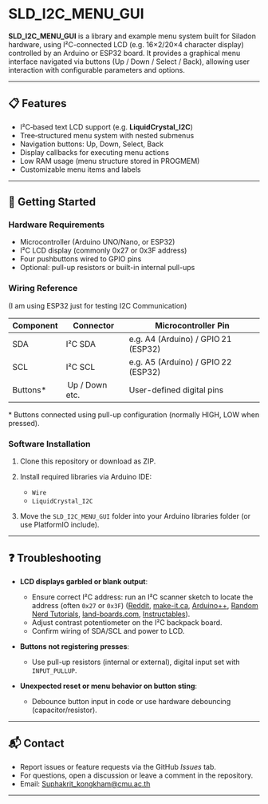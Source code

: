# SLD\_I2C\_MENU\_GUI

**SLD\_I2C\_MENU\_GUI** is a library and example menu system built for Siladon hardware, using I²C-connected LCD (e.g. 16×2/20×4 character display) controlled by an Arduino or ESP32 board. It provides a graphical menu interface navigated via buttons (Up / Down / Select / Back), allowing user interaction with configurable parameters and options.

---

## 📋 Features

* I²C‑based text LCD support (e.g. **LiquidCrystal\_I2C**)
* Tree‑structured menu system with nested submenus
* Navigation buttons: Up, Down, Select, Back
* Display callbacks for executing menu actions
* Low RAM usage (menu structure stored in PROGMEM)
* Customizable menu items and labels

---

## 🚀 Getting Started

### Hardware Requirements

* Microcontroller (Arduino UNO/Nano, or ESP32)
* I²C LCD display (commonly 0x27 or 0x3F address)
* Four pushbuttons wired to GPIO pins
* Optional: pull-up resistors or built-in internal pull-ups

### Wiring Reference

(I am using ESP32 just for testing I2C Communication)

| Component | Connector       | Microcontroller Pin                 |
| --------- | --------------- | ----------------------------------- |
| SDA       | I²C SDA         | e.g. A4 (Arduino) / GPIO 21 (ESP32) |
| SCL       | I²C SCL         | e.g. A5 (Arduino) / GPIO 22 (ESP32) |
| Buttons\* |  Up / Down etc. | User-defined digital pins           |

\* Buttons connected using pull-up configuration (normally HIGH, LOW when pressed).

### Software Installation

1. Clone this repository or download as ZIP.
2. Install required libraries via Arduino IDE:

   * `Wire`
   * `LiquidCrystal_I2C`
3. Move the `SLD_I2C_MENU_GUI` folder into your Arduino libraries folder (or use PlatformIO include).

---

## ❓ Troubleshooting

* **LCD displays garbled or blank output**:

  * Ensure correct I²C address: run an I²C scanner sketch to locate the address (often `0x27` or `0x3F`) ([Reddit][1], [make-it.ca][2], [Arduino++][3], [Random Nerd Tutorials][4], [land-boards.com][5], [Instructables][6]).
  * Adjust contrast potentiometer on the I²C backpack board.
  * Confirm wiring of SDA/SCL and power to LCD.
* **Buttons not registering presses**:

  * Use pull-up resistors (internal or external), digital input set with `INPUT_PULLUP`.
* **Unexpected reset or menu behavior on button sting**:

  * Debounce button input in code or use hardware debouncing (capacitor/resistor).

---

## 📬 Contact

* Report issues or feature requests via the GitHub *Issues* tab.
* For questions, open a discussion or leave a comment in the repository.
* Email: Suphakrit_kongkham@cmu.ac.th

---

[1]: https://www.reddit.com/r/arduino/comments/17aplqo/lcd_i2c_menu/?utm_source=chatgpt.com "LCD I2C Menu : r/arduino"
[2]: https://www.make-it.ca/i2c-lcd-display-on-arduino/?utm_source=chatgpt.com "I2C LCD on Arduino - Easily Setup and Control With An UNO"
[3]: https://arduinoplusplus.wordpress.com/2021/01/16/a-menu-system-for-lcd-modules/?utm_source=chatgpt.com "A Menu System for LCD Modules - Arduino++ - WordPress.com"
[4]: https://randomnerdtutorials.com/esp32-esp8266-i2c-lcd-arduino-ide/?utm_source=chatgpt.com "I2C LCD with ESP32 on Arduino IDE - ESP8266 compatible"
[5]: https://land-boards.com/blwiki/index.php?title=MyMenu&utm_source=chatgpt.com "MyMenu - Land Boards Wiki"
[6]: https://www.instructables.com/Simple-LCD-MENU-Using-Arduino/?utm_source=chatgpt.com "Simple LCD MENU Using Arduino : 6 Steps"
